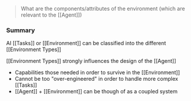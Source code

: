 > What are the components/attributes of the environment (which are relevant to the [[Agent]])
### Summary
AI [[Tasks]] or [[Environment]] can be classified into the different [[Environment Types]]

[[Environment Types]] strongly influences the design of the [[Agent]]
- Capabilities those needed in order to survive in the [[Environment]]
- Cannot be too "over-engineered" in order to handle more complex [[Tasks]]
- [[Agent]] + [[Environment]] can be though of as a coupled system